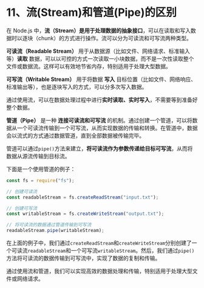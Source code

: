 # 11、流(Stream)和管道(Pipe)的区别

在 Node.js 中，**流（Stream）是用于处理数据的抽象接口**，可以在读取和写入数据时以逐块（chunk）的方式进行操作。流可以分为可读流和可写流两种类型。

**可读流（Readable Stream）** 用于从数据源（比如文件、网络请求、标准输入等）**读取** 数据，可以以可控的方式一次读取一小块数据，而不是一次性读取整个文件或数据流。这样可以有效地节省内存，特别适用于处理大型数据。

**可写流（Writable Stream）** 用于将数据 **写入** 目标位置（比如文件、网络响应、标准输出等），也是逐块写入的方式，可以分多次写入数据。

通过使用流，可以在数据处理过程中进行**实时读取、实时写入**，不需要等到准备好整个数据。

**管道（Pipe）** 是一种 **连接可读流和可写流** 的机制。通过创建一个管道，可以将数据从一个可读流传输到一个可写流，从而实现数据的传输和转换。在管道中，数据会以流式的方式通过数据管道，直到全部数据被传输完毕。

管道可以通过`pipe()`方法来建立，**将可读流作为参数传递给目标可写流**，从而将数据从源流传输到目标流。

下面是一个使用管道的例子：

```javascript
const fs = require("fs");

// 创建可读流
const readableStream = fs.createReadStream("input.txt");

// 创建可写流
const writableStream = fs.createWriteStream("output.txt");

// 将可读流的数据通过管道传输到可写流
readableStream.pipe(writableStream);
```

在上面的例子中，我们通过`createReadStream`和`createWriteStream`分别创建了一个可读流`readableStream`和一个可写流`writableStream`。然后，我们通过`pipe()`方法将可读流的数据传输到可写流中，实现了数据的复制和传输。

通过使用流和管道，我们可以实现高效的数据处理和传输，特别适用于处理大型文件或网络请求。
